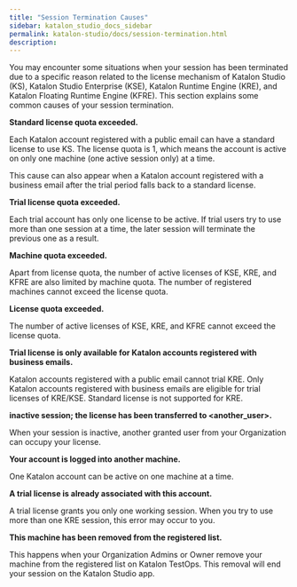 ```yaml
---
title: "Session Termination Causes"
sidebar: katalon_studio_docs_sidebar
permalink: katalon-studio/docs/session-termination.html
description:
---
```


You may encounter some situations when your session has been terminated due to a specific reason related to the license mechanism of Katalon Studio (KS), Katalon Studio Enterprise (KSE), Katalon Runtime Engine (KRE), and Katalon Floating Runtime Engine (KFRE). This section explains some common causes of your session termination.

**Standard license quota exceeded.**

Each Katalon account registered with a public email can have a standard license to use KS. The license quota is 1, which means the account is active on only one machine (one active session only) at a time.

This cause can also appear when a Katalon account registered with a business email after the trial period falls back to a standard license.

**Trial license quota exceeded.**

Each trial account has only one license to be active. If trial users try to use more than one session at a time, the later session will terminate the previous one as a result.

**Machine quota exceeded.**

Apart from license quota, the number of active licenses of KSE, KRE, and KFRE are also limited by machine quota. The number of registered machines cannot exceed the license quota.

**License quota exceeded.**

The number of active licenses of KSE, KRE, and KFRE cannot exceed the license quota.

**Trial license is only available for Katalon accounts registered with business emails.**

Katalon accounts registered with a public email cannot trial KRE. Only Katalon accounts registered with business emails are eligible for trial licenses of KRE/KSE. Standard license is not supported for KRE.

**inactive session; the license has been transferred to <another_user>.**

When your session is inactive, another granted user from your Organization can occupy your license.

**Your account is logged into another machine.**

One Katalon account can be active on one machine at a time.

**A trial license is already associated with this account.**

A trial license grants you only one working session. When you try to use more than one KRE session, this error may occur to you.

**This machine has been removed from the registered list.**

This happens when your Organization Admins or Owner remove your machine from the registered list on Katalon TestOps. This removal will end your session on the Katalon Studio app.
